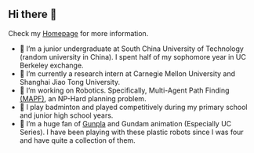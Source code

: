 ## Hi there 👋

Check my [Homepage](shuaizhou302.github.io) for more information.
- 🏫 I’m a junior undergraduate at South China University of Technology (random university in China). I spent half of my sophomore year in UC Berkeley exchange.
- 💼 I’m currently a research intern at Carnegie Mellon University and Shanghai Jiao Tong University.
- 🤖 I’m working on Robotics. Specifically, Multi-Agent Path Finding [(MAPF)](https://en.wikipedia.org/wiki/Multi-agent_pathfinding), an NP-Hard planning problem.
- 🏸 I play badminton and played competitively during my primary school and junior high school years.
- 🤔 I’m a huge fan of [Gunpla](https://en.wikipedia.org/wiki/Gunpla) and Gundam animation (Especially UC Series). I have been playing with these plastic robots since I was four and have quite a collection of them.
<!--
**ShuaiZhou302/ShuaiZhou302** is a ✨ _special_ ✨ repository because its `README.md` (this file) appears on your GitHub profile.

Here are some ideas to get you started:

- 🔭 I’m currently working on Multi-Agent Path Finding [(MAPF)](https://en.wikipedia.org/wiki/Multi-agent_pathfinding) and its variants. 
- 🌱 I’m currently learning ...
- 👯 I’m looking to collaborate on ...
- 🤔 I’m looking for help with ...
- 💬 Ask me about ...
- 📫 How to reach me: ...
- 😄 Pronouns: ...
- ⚡ Fun fact: ...
-->

